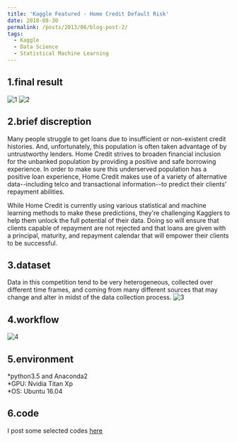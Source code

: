 ```yaml
---
title: 'Kaggle Featured - Home Credit Default Risk'
date: 2018-08-30
permalink: /posts/2013/08/blog-post-2/
tags:
  - Kaggle
  - Data Science
  - Statistical Machine Learning
---    
```

       

      

      

1.final result
----
![1](https://olivia-shi.github.io/images/kaggle-profile.PNG)
![2](https://olivia-shi.github.io/images/kaggle-brown.PNG)    

2.brief discreption
------
Many people struggle to get loans due to insufficient or non-existent credit histories. And, unfortunately, this population is often taken advantage of by untrustworthy lenders.
Home Credit strives to broaden financial inclusion for the unbanked population by providing a positive and safe borrowing experience. In order to make sure this underserved population has a positive loan experience, Home Credit makes use of a variety of alternative data--including telco and transactional information--to predict their clients' repayment abilities.    

While Home Credit is currently using various statistical and machine learning methods to make these predictions, they're challenging Kagglers to help them unlock the full potential of their data. Doing so will ensure that clients capable of repayment are not rejected and that loans are given with a principal, maturity, and repayment calendar that will empower their clients to be successful.        

3.dataset
------
Data in this competition tend to be very heterogeneous, collected over different time frames, and coming from many different sources that may change and alter in midst of the data collection process. 
![3](https://olivia-shi.github.io/images/kaggle-homecredit.png)     

4.workflow
------
![4](https://olivia-shi.github.io/images/kaggle-workflow.png)     

5.environment
--------
*python3.5 and Anaconda2    
*GPU: Nvidia Titan Xp    
*OS: Ubuntu 16.04       

6.code
-----
I post some selected codes [here](https://github.com/olivia-shi/olivia-shi.github.io/tree/master/srtp-project-codes)
